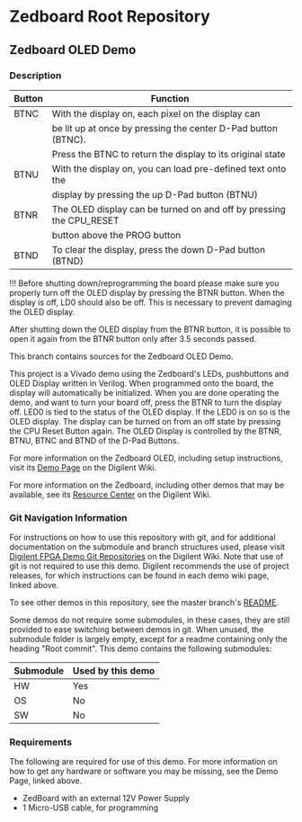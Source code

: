 # Zedboard Root Repository

## Zedboard OLED Demo

### Description

| Button     | Function                                                           |
| ---------- | ------------------------------------------------------------------ |
| BTNC       | With the display on, each pixel on the display can                 | 
|            | be lit up at once by pressing the center D-Pad button (BTNC).      |
|            | Press the BTNC to return the display to its original state         |
| BTNU       | With the display on, you can load pre-defined text onto the        |
|            | display by pressing the up D-Pad button (BTNU)                     |                          
| BTNR       | The OLED display can be turned on and off by pressing the CPU_RESET|
|  	     | button above the PROG button                                       |
| BTND       | To clear the display, press the down D-Pad button (BTND)           |

!!! Before shutting down/reprogramming the board please make sure you properly turn off the OLED display by pressing the BTNR button. When the display is off, LD0 should also be off.
This is necessary to prevent damaging the OLED display.

After shutting down the OLED display from the BTNR button, it is possible to open it again from the BTNR button only after 3.5 seconds passed.

This branch contains sources for the Zedboard OLED Demo.

This project is a Vivado demo using the Zedboard's LEDs, pushbuttons and OLED Display written in Verilog. When programmed onto the board, the display will automatically be initialized. When you are done operating the demo, and want to turn your board off, press the BTNR to turn the display off. LED0 is tied to the status of the OLED display. If the LED0 is on so is the OLED display. The display can be turned on from an off state by pressing the CPU Reset Button again. The OLED Display is controlled by the BTNR, BTNU, BTNC and BTND of the D-Pad Buttons.

For more information on the Zedboard OLED, including setup instructions, visit its [Demo Page](https://digilent.com/reference/programmable-logic/zedboard/demos/oled) on the Digilent Wiki.

For more information on the Zedboard, including other demos that may be available, see its [Resource Center](https://digilent.com/reference/programmable-logic/zedboard/start) on the Digilent Wiki.

### Git Navigation Information

For instructions on how to use this repository with git, and for additional documentation on the submodule and branch structures used, please visit [Digilent FPGA Demo Git Repositories](https://reference.digilentinc.com/reference/programmable-logic/documents/git) on the Digilent Wiki. Note that use of git is not required to use this demo. Digilent recommends the use of project releases, for which instructions can be found in each demo wiki page, linked above.

To see other demos in this repository, see the master branch's [README](https://github.com/Digilent/Zedboard).

Some demos do not require some submodules, in these cases, they are still provided to ease switching between demos in git. When unused, the submodule folder is largely empty, except for a readme containing only the heading "Root commit". This demo contains the following submodules:

| Submodule | Used by this demo |
|-----------|-------------------|
| HW        | Yes      |
| OS        | No       |
| SW        | No       |

### Requirements

The following are required for use of this demo. For more information on how to get any hardware or software you may be missing, see the Demo Page, linked above.

* ZedBoard with an external 12V Power Supply
* 1 Micro-USB cable, for programming

